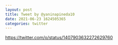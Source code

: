 ```yaml
--- 
layout: post 
title: Tweet by @yaninapineda10 
date: 2021-06-23 1624505365 
categories: twitter 
--- 
```

https://twitter.com/o/status/1407903632272629760
